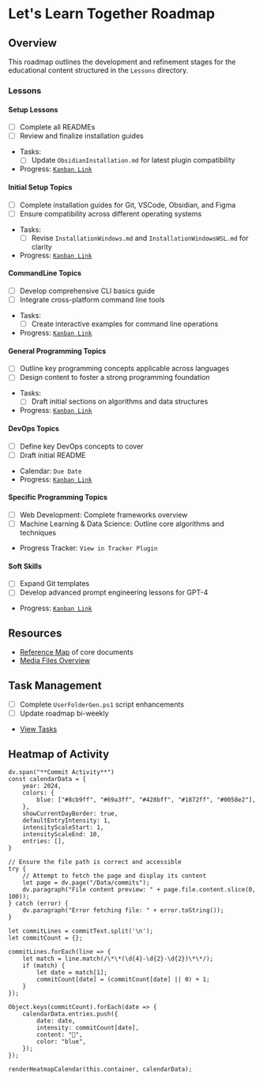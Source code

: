 # Let's Learn Together Roadmap

## Overview
This roadmap outlines the development and refinement stages for the educational content structured in the `Lessons` directory.

### Lessons

#### Setup Lessons
- [ ] Complete all READMEs
- [ ] Review and finalize installation guides
- Tasks:
    - [ ] Update `ObsidianInstallation.md` for latest plugin compatibility
- Progress: [`Kanban Link`](/Kanban/Lessons/0_Setup.md)

#### Initial Setup Topics
- [ ] Complete installation guides for Git, VSCode, Obsidian, and Figma
- [ ] Ensure compatibility across different operating systems
- Tasks:
    - [ ] Revise `InstallationWindows.md` and `InstallationWindowsWSL.md` for clarity
- Progress: [`Kanban Link`](/Kanban/Lessons/1_InitialSetupKanban.md)

#### CommandLine Topics
- [ ] Develop comprehensive CLI basics guide
- [ ] Integrate cross-platform command line tools
- Tasks:
    - [ ] Create interactive examples for command line operations
- Progress: [`Kanban Link`](/Kanban/Lessons/3_CommandLineKanban.md)

#### General Programming Topics
- [ ] Outline key programming concepts applicable across languages
- [ ] Design content to foster a strong programming foundation
- Tasks:
    - [ ] Draft initial sections on algorithms and data structures
- Progress: [`Kanban Link`](/Kanban/Lessons/4_GeneralProgrammingKanban.md)

#### DevOps Topics
- [ ] Define key DevOps concepts to cover
- [ ] Draft initial README
- Calendar: `Due Date`
- Progress: [`Kanban Link`](/Kanban/Lessons/2_DevOpsKanban.md)

#### Specific Programming Topics
- [ ] Web Development: Complete frameworks overview
- [ ] Machine Learning & Data Science: Outline core algorithms and techniques
- Progress Tracker: `View in Tracker Plugin`

#### Soft Skills
- [ ] Expand Git templates
- [ ] Develop advanced prompt engineering lessons for GPT-4
- Progress: [`Kanban Link`](/Kanban/Lessons/6_SoftSkillsKanban.md)

## Resources
- [Reference Map](obsidian://open?vault=main&file=README.md) of core documents
- [Media Files Overview](obsidian://open?vault=main&file=Media%2FImages%2FLogos%2Fcc-nc-sa-logo.png)

## Task Management
- [ ] Complete `UserFolderGen.ps1` script enhancements
- [ ] Update roadmap bi-weekly
- [View Tasks](obsidian://tasks)

## Heatmap of Activity



```dataviewjs
dv.span("**Commit Activity**")
const calendarData = {
    year: 2024, 
    colors: {
        blue: ["#8cb9ff", "#69a3ff", "#428bff", "#1872ff", "#0058e2"],
    },
    showCurrentDayBorder: true,
    defaultEntryIntensity: 1,
    intensityScaleStart: 1,
    intensityScaleEnd: 10,
    entries: [],
}

// Ensure the file path is correct and accessible
try {
    // Attempt to fetch the page and display its content
    let page = dv.page("/Data/commits");
    dv.paragraph("File content preview: " + page.file.content.slice(0, 100));
} catch (error) {
    dv.paragraph("Error fetching file: " + error.toString());
}

let commitLines = commitText.split('\n');
let commitCount = {};

commitLines.forEach(line => {
    let match = line.match(/\*\*(\d{4}-\d{2}-\d{2})\*\*/);
    if (match) {
        let date = match[1];
        commitCount[date] = (commitCount[date] || 0) + 1;
    }
});

Object.keys(commitCount).forEach(date => {
    calendarData.entries.push({
        date: date,
        intensity: commitCount[date],
        content: "🔧",
        color: "blue",
    });
});

renderHeatmapCalendar(this.container, calendarData);
```




